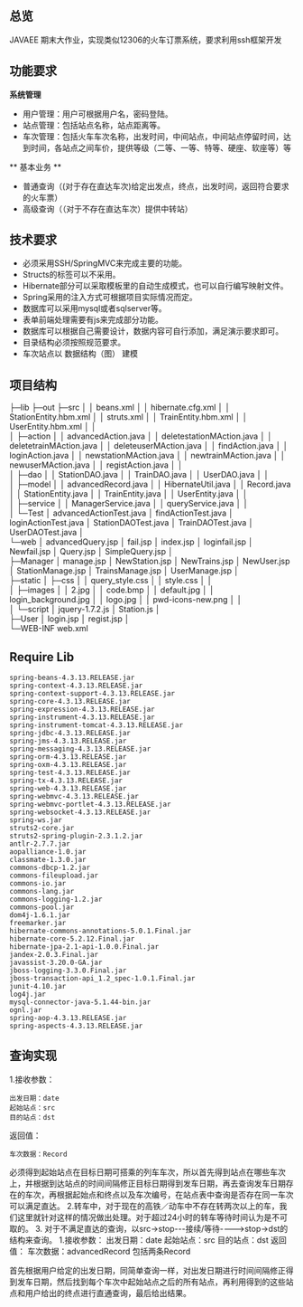 ## 总览
JAVAEE 期末大作业，实现类似12306的火车订票系统，要求利用ssh框架开发
## 功能要求
**系统管理**

* 用户管理：用户可根据用户名，密码登陆。
* 站点管理：包括站点名称，站点距离等。
* 车次管理：包括火车车次名称，出发时间，中间站点，中间站点停留时间，达到时间，各站点之间车价，提供等级（二等、一等、特等、硬座、软座等）等

** 基本业务 **
* 普通查询（(对于存在直达车次)给定出发点，终点，出发时间，返回符合要求的火车票）
* 高级查询（（对于不存在直达车次）提供中转站）

## 技术要求
* 必须采用SSH/SpringMVC来完成主要的功能。
* Structs的标签可以不采用。
* Hibernate部分可以采取模板里的自动生成模式，也可以自行编写映射文件。
* Spring采用的注入方式可根据项目实际情况而定。
* 数据库可以采用mysql或者sqlserver等。
* 表单前端处理需要有js来完成部分功能。
* 数据库可以根据自己需要设计，数据内容可自行添加，满足演示要求即可。
* 目录结构必须按照规范要求。
* 车次站点以 数据结构（图） 建模

## 项目结构

├─lib
├─out
├─src
│  │  beans.xml
│  │  hibernate.cfg.xml
│  │  StationEntity.hbm.xml
│  │  struts.xml
│  │  TrainEntity.hbm.xml
│  │  UserEntity.hbm.xml
│  │  
│  ├─action
│  │      advancedAction.java
│  │      deletestationMAction.java
│  │      deletetrainMAction.java
│  │      deleteuserMAction.java
│  │      findAction.java
│  │      loginAction.java
│  │      newstationMAction.java
│  │      newtrainMAction.java
│  │      newuserMAction.java
│  │      registAction.java
│  │      
│  ├─dao
│  │      StationDAO.java
│  │      TrainDAO.java
│  │      UserDAO.java
│  │      
│  ├─model
│  │      advancedRecord.java
│  │      HibernateUtil.java
│  │      Record.java
│  │      StationEntity.java
│  │      TrainEntity.java
│  │      UserEntity.java
│  │      
│  ├─service
│  │      ManagerService.java
│  │      queryService.java
│  │      
│  └─Test
│          advancedActionTest.java
│          findActionTest.java
│          loginActionTest.java
│          StationDAOTest.java
│          TrainDAOTest.java
│          UserDAOTest.java
│          
└─web
    │  advancedQuery.jsp
    │  fail.jsp
    │  index.jsp
    │  loginfail.jsp
    │  Newfail.jsp
    │  Query.jsp
    │  SimpleQuery.jsp
    │  
    ├─Manager
    │      manage.jsp
    │      NewStation.jsp
    │      NewTrains.jsp
    │      NewUser.jsp
    │      StationManage.jsp
    │      TrainsManage.jsp
    │      UserManage.jsp
    │      
    ├─static
    │  ├─css
    │  │      query_style.css
    │  │      style.css
    │  │      
    │  ├─images
    │  │      2.jpg
    │  │      code.bmp
    │  │      default.jpg
    │  │      login_background.jpg
    │  │      logo.jpg
    │  │      pwd-icons-new.png
    │  │      
    │  └─script
    │          jquery-1.7.2.js
    │          Station.js
    │          
    ├─User
    │      login.jsp
    │      regist.jsp
    │      
    └─WEB-INF
            web.xml



## Require Lib
	spring-beans-4.3.13.RELEASE.jar
	spring-context-4.3.13.RELEASE.jar
	spring-context-support-4.3.13.RELEASE.jar
	spring-core-4.3.13.RELEASE.jar
	spring-expression-4.3.13.RELEASE.jar
	spring-instrument-4.3.13.RELEASE.jar
	spring-instrument-tomcat-4.3.13.RELEASE.jar
	spring-jdbc-4.3.13.RELEASE.jar
	spring-jms-4.3.13.RELEASE.jar
	spring-messaging-4.3.13.RELEASE.jar
	spring-orm-4.3.13.RELEASE.jar
	spring-oxm-4.3.13.RELEASE.jar
	spring-test-4.3.13.RELEASE.jar
	spring-tx-4.3.13.RELEASE.jar
	spring-web-4.3.13.RELEASE.jar
	spring-webmvc-4.3.13.RELEASE.jar
	spring-webmvc-portlet-4.3.13.RELEASE.jar
	spring-websocket-4.3.13.RELEASE.jar
	spring-ws.jar
	struts2-core.jar
	struts2-spring-plugin-2.3.1.2.jar
	antlr-2.7.7.jar
	aopalliance-1.0.jar
	classmate-1.3.0.jar
	commons-dbcp-1.2.jar
	commons-fileupload.jar
	commons-io.jar
	commons-lang.jar
	commons-logging-1.2.jar
	commons-pool.jar
	dom4j-1.6.1.jar
	freemarker.jar
	hibernate-commons-annotations-5.0.1.Final.jar
	hibernate-core-5.2.12.Final.jar
	hibernate-jpa-2.1-api-1.0.0.Final.jar
	jandex-2.0.3.Final.jar
	javassist-3.20.0-GA.jar
	jboss-logging-3.3.0.Final.jar
	jboss-transaction-api_1.2_spec-1.0.1.Final.jar
	junit-4.10.jar
	log4j.jar
	mysql-connector-java-5.1.44-bin.jar
	ognl.jar
	spring-aop-4.3.13.RELEASE.jar
	spring-aspects-4.3.13.RELEASE.jar

## 查询实现
1.接收参数：

	出发日期：date
	起始站点：src
	目的站点：dst

返回值：

	车次数据：Record
 
必须得到起始站点在目标日期可搭乘的列车车次，所以首先得到站点在哪些车次上，并根据到达站点的时间间隔修正目标日期得到发车日期，再去查询发车日期存在的车次，再根据起始点和终点以及车次编号，在站点表中查询是否存在同一车次可以满足直达。
2.转车中，对于现在的高铁／动车中不存在转两次以上的车，我们这里就针对这样的情况做出处理。对于超过24小时的转车等待时间认为是不可取的。
3. 对于不满足直达的查询，以src->stop---接续/等待---->stop->dst的结构来查询。
1.接收参数：
出发日期：date
	起始站点：src
	目的站点：dst
返回值：
	车次数据：advancedRecord 包括两条Record
 
首先根据用户给定的出发日期，同简单查询一样，对出发日期进行时间间隔修正得到发车日期，然后找到每个车次中起始站点之后的所有站点，再利用得到的这些站点和用户给出的终点进行直通查询，最后给出结果。
